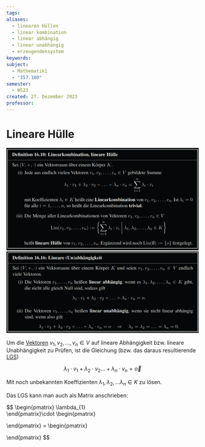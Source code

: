 ```yaml
---
tags: 
aliases:
  - linearen Hüllen
  - linear kombination
  - linear abhängig
  - linear unabhängig
  - erzeugendensystem
keywords: 
subject:
  - Mathematik1
  - "357.100"
semester:
  - WS23
created: 27. Dezember 2023
professor:
---
```

 

# Lineare Hülle

![](assets/Pasted%20image%2020240129180934.png)  
![](assets/Pasted%20image%2020240129180921.png)

Um die [Vektoren](../mathe%20(3)/Vektor.md) $v_{1},v_{2},\dots,v_{n}\in V$ auf lineare Abhängigkeit bzw. lineare Unabhängigkeit zu Prüfen, ist die Gleichung (bzw. das daraus resultierende [LGS](../mathe%20(3)/Lineare%20Gleichungssysteme.md))

$$
\lambda_{1}\cdot v_{1}+\lambda_{2}\cdot v_{2}\dots+\lambda_{n}\cdot v_{n}= \vec{o}
$$

Mit noch unbekannten Koeffizienten $\lambda_{1},\lambda_{2},\dots\lambda_{n}\in K$ zu lösen.

Das LGS kann man auch als Matrix anschrieben:

$$
\begin{pmatrix}
\lambda_{1}\
\end{pmatrix}\cdot \begin{pmatrix}

\end{pmatrix} = \begin{pmatrix}

\end{pmatrix}
$$